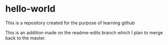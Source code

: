 # hello-world
This is a repository created for the purpose of learning github

This is an addition made on the readme-edits branch which I plan to merge back to the master.
